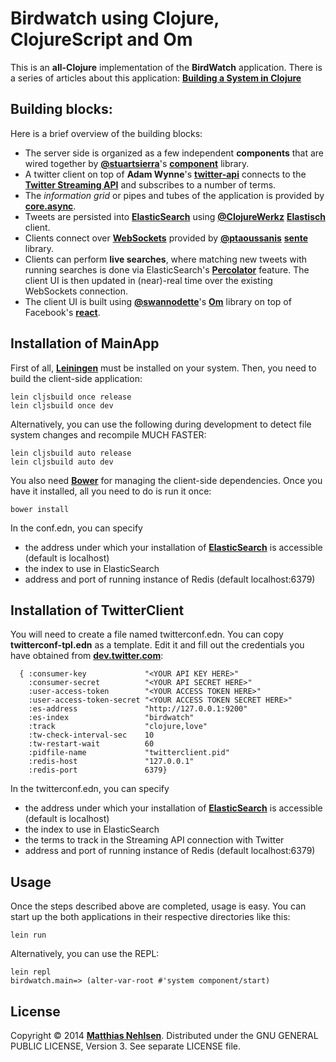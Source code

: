 # Birdwatch using Clojure, ClojureScript and Om
This is an **all-Clojure** implementation of the **BirdWatch** application. There is a series of articles about this application: **[Building a System in Clojure](http://matthiasnehlsen.com/blog/2014/09/24/Building-Systems-in-Clojure-1/)**

## Building blocks:
Here is a brief overview of the building blocks:

* The server side is organized as a few independent **components** that are wired together by **[@stuartsierra](https://twitter.com/stuartsierra)**'s **[component](https://github.com/stuartsierra/component)** library.
* A twitter client on top of **Adam Wynne**'s **[twitter-api](https://github.com/adamwynne/twitter-api)** connects to the **[Twitter Streaming API](https://dev.twitter.com/streaming/overview)** and subscribes to a number of terms.
* The *information grid* or pipes and tubes of the application is provided by **[core.async](https://github.com/clojure/core.async)**.
* Tweets are persisted into **[ElasticSearch](http://www.elasticsearch.org)** using **[@ClojureWerkz](https://twitter.com/clojurewerkz)** **[Elastisch](https://github.com/clojurewerkz/elastisch)** client.
* Clients connect over **[WebSockets](http://en.wikipedia.org/wiki/WebSocket)** provided by **[@ptaoussanis](https://twitter.com/ptaoussanis)** **[sente](https://github.com/ptaoussanis/sente)** library.
* Clients can perform **live searches**, where matching new tweets with running searches is done via ElasticSearch's **[Percolator](http://www.elasticsearch.org/guide/en/elasticsearch/reference/current/search-percolate.html)** feature. The client UI is then updated in (near)-real time over the existing WebSockets connection.
* The client UI is built using **[@swannodette](https://twitter.com/swannodette)**'s **[Om](https://github.com/swannodette/om)** library on top of Facebook's **[react](https://github.com/facebook/react)**.

## Installation of MainApp
First of all, **[Leiningen](http://leiningen.org)** must be installed on your system. Then, you need to build the client-side application:

    lein cljsbuild once release
    lein cljsbuild once dev

Alternatively, you can use the following during development to detect file system changes and recompile MUCH FASTER:

    lein cljsbuild auto release
    lein cljsbuild auto dev

You also need **[Bower](http://bower.io)** for managing the client-side dependencies. Once you have it installed, all you need to do is run it once:

    bower install

In the conf.edn, you can specify

* the address under which your installation of **[ElasticSearch](http://www.elasticsearch.org)** is accessible (default is localhost)
* the index to use in ElasticSearch
* address and port of running instance of Redis (default localhost:6379)

## Installation of TwitterClient
You will need to create a file named twitterconf.edn. You can copy **twitterconf-tpl.edn** as a template. Edit it and fill out the credentials you have obtained from **[dev.twitter.com](dev.twitter.com)**:

      { :consumer-key             "<YOUR API KEY HERE>"
        :consumer-secret          "<YOUR API SECRET HERE>"
        :user-access-token        "<YOUR ACCESS TOKEN HERE>"
        :user-access-token-secret "<YOUR ACCESS TOKEN SECRET HERE>"
        :es-address               "http://127.0.0.1:9200"
        :es-index                 "birdwatch"
        :track                    "clojure,love"
        :tw-check-interval-sec    10
        :tw-restart-wait          60
        :pidfile-name             "twitterclient.pid"
        :redis-host               "127.0.0.1"
        :redis-port               6379}

In the twitterconf.edn, you can specify

* the address under which your installation of **[ElasticSearch](http://www.elasticsearch.org)** is accessible (default is localhost)
* the index to use in ElasticSearch
* the terms to track in the Streaming API connection with Twitter
* address and port of running instance of Redis (default localhost:6379)

## Usage
Once the steps described above are completed, usage is easy. You can start up the both applications in their respective directories like this:

    lein run

Alternatively, you can use the REPL:

    lein repl
    birdwatch.main=> (alter-var-root #'system component/start)

## License
Copyright © 2014 **[Matthias Nehlsen](http://www.matthiasnehlsen.com)**. Distributed under the GNU GENERAL PUBLIC LICENSE, Version 3. See separate LICENSE file.
